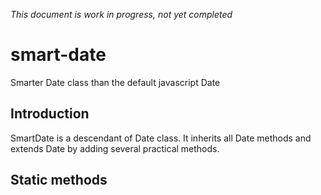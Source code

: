 *This document is work in progress, not yet completed*

# smart-date
Smarter Date class than the default javascript Date

## Introduction

SmartDate is a descendant of Date class. It inherits all Date methods and extends Date by adding several practical methods.

## Static methods

